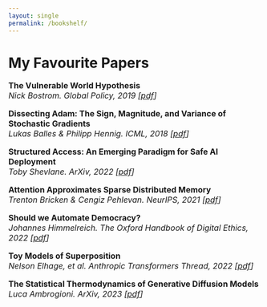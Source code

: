 ```yaml
---
layout: single
permalink: /bookshelf/
---
```

<h1>My Favourite Papers</h1>
<p style="font-size: 16px;"><b>The Vulnerable World Hypothesis</b><br>
<em>Nick Bostrom. Global Policy, 2019 [<a href="https://nickbostrom.com/papers/vulnerable.pdf">pdf</a>]</em><br>

<p style="font-size: 16px;"><b>Dissecting Adam: The Sign, Magnitude, and Variance of Stochastic Gradients</b><br>
<em>Lukas Balles & Philipp Hennig. ICML, 2018 [<a href="https://arxiv.org/pdf/1705.07774.pdf">pdf</a>]</em><br>

<p style="font-size: 16px;"><b>Structured Access: An Emerging Paradigm for Safe AI Deployment</b><br>
<em>Toby Shevlane. ArXiv, 2022 [<a href="https://arxiv.org/pdf/2201.05159.pdf">pdf</a>]</em><br>

<p style="font-size: 16px;"><b>Attention Approximates Sparse Distributed Memory</b><br>
<em>Trenton Bricken & Cengiz Pehlevan. NeurIPS, 2021 [<a href="https://arxiv.org/pdf/2111.05498.pdf">pdf</a>]</em><br>

<p style="font-size: 16px;"><b>Should we Automate Democracy?</b><br>
<em>Johannes Himmelreich. The Oxford Handbook of Digital Ethics, 2022 [<a href="https://johanneshimmelreich.net/papers/automate-democracy.pdf">pdf</a>]</em><br>

<p style="font-size: 16px;"><b>Toy Models of Superposition</b><br>
<em>Nelson Elhage, et al. Anthropic Transformers Thread, 2022 [<a href="https://transformer-circuits.pub/2022/toy_model/index.html">pdf</a>]</em><br>

<p style="font-size: 16px;"><b>The Statistical Thermodynamics of Generative Diffusion Models</b><br>
<em>Luca Ambrogioni. ArXiv, 2023 [<a href="https://arxiv.org/pdf/2310.17467.pdf#:~:text=Using%20this%20reformulation%2C%20we%20show,condition%20in%20the%20generative%20dynamics.">pdf</a>]</em><br>
